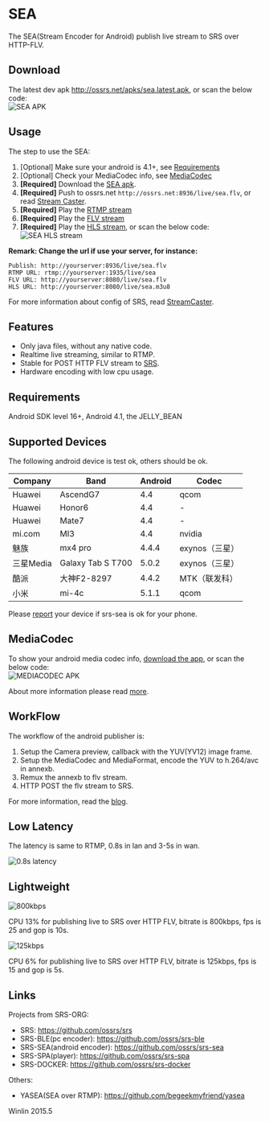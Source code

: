 # SEA
The SEA(Stream Encoder for Android) publish live stream to SRS over HTTP-FLV.

## Download

The latest dev apk http://ossrs.net/apks/sea.latest.apk, or scan the below code:<br/>
![SEA APK](https://github.com/ossrs/srs-sea/wiki/images/ap.sea.png?v=0)

## Usage

The step to use the SEA:

1. [Optional] Make sure your android is 4.1+, see [Requirements](https://github.com/ossrs/srs-sea#requirements)
1. [Optional] Check your MediaCodec info, see [MediaCodec](https://github.com/ossrs/srs-sea#mediacodec)
1. <b>[Required]</b> Download the [SEA apk](https://github.com/ossrs/srs-sea#download).
1. <b>[Required]</b> Push to ossrs.net `http://ossrs.net:8936/live/sea.flv`, or read [Stream Caster](https://github.com/ossrs/srs/wiki/v2_CN_Streamer#push-http-flv-to-srs).
1. <b>[Required]</b> Play the [RTMP stream](http://www.ossrs.net/players/srs_player.html?vhost=hls&port=19351&stream=sea&server=ossrs.net&autostart=true)
1. <b>[Required]</b> Play the [FLV stream](http://www.ossrs.net/players/srs_player.html?vhost=ossrs.net&app=live&stream=sea.flv&server=ossrs.net&port=8081&schema=http&autostart=true)
1. <b>[Required]</b> Play the [HLS stream](http://ossrs.net:8081/live/sea.html), or scan the below code:<br/>
![SEA HLS stream](https://github.com/ossrs/srs-sea/wiki/images/ap.sea.jpg?v=0)

<b>Remark: Change the url if use your server, for instance:</b>
```
Publish: http://yourserver:8936/live/sea.flv
RTMP URL: rtmp://yourserver:1935/live/sea
FLV URL: http://yourserver:8080/live/sea.flv
HLS URL: http://yourserver:8080/live/sea.m3u8
```

For more information about config of SRS, read [StreamCaster](https://github.com/ossrs/srs/wiki/v2_CN_Streamer#push-http-flv-to-srs).

## Features

* Only java files, without any native code.
* Realtime live streaming, similar to RTMP.
* Stable for POST HTTP FLV stream to [SRS](https://github.com/ossrs/srs).
* Hardware encoding with low cpu usage.

## Requirements

Android SDK level 16+, Android 4.1, the JELLY_BEAN

## Supported Devices

The following android device is test ok, others should be ok.

| Company | Band     |  Android | Codec |
| ------- | ------   | -------  | ----- |
| Huawei  | AscendG7 | 4.4      | qcom  |
| Huawei  | Honor6   | 4.4      | -     |
| Huawei  | Mate7    | 4.4      | -     |
| mi.com  | MI3      | 4.4      | nvidia|
| 魅族    | mx4 pro  | 4.4.4    | exynos（三星）|
| 三星Media | Galaxy Tab S T700 | 5.0.2 | exynos（三星）|
|酷派     |大神F2-8297|4.4.2    |MTK（联发科）|
|小米     |mi-4c     |5.1.1     |qcom|

Please [report](https://github.com/ossrs/srs-sea/issues/8) your device if srs-sea is ok for your phone.

## MediaCodec

To show your android media codec info, [download the app](http://ossrs.net/apks/MediaCodecInfo.apk), or scan the below code:<br/>
![MEDIACODEC APK](https://github.com/ossrs/srs-sea/wiki/images/ap.mediacodec.png?v=0)

About more information please read [more](https://coderoid.wordpress.com/2014/08/01/obtaining-android-media-codec-information/).

## WorkFlow

The workflow of the android publisher is:

1. Setup the Camera preview, callback with the YUV(YV12) image frame.
1. Setup the MediaCodec and MediaFormat, encode the YUV to h.264/avc in annexb.
1. Remux the annexb to flv stream.
1. HTTP POST the flv stream to SRS.

For more information, read the [blog](http://blog.csdn.net/win_lin/article/details/45422375).

## Low Latency

The latency is same to RTMP, 0.8s in lan and 3-5s in wan.

![0.8s latency](https://github.com/ossrs/srs-sea/wiki/images/ap.delay1.jpg)

## Lightweight

![800kbps](https://github.com/ossrs/srs-sea/wiki/images/ap.800kbps.jpg)

CPU 13% for publishing live to SRS over HTTP FLV, bitrate is 800kbps, fps is 25 and gop is 10s.

![125kbps](https://github.com/ossrs/srs-sea/wiki/images/ap.125kbps.jpg)

CPU 6% for publishing live to SRS over HTTP FLV, bitrate is 125kbps, fps is 15 and gop is 5s.

## Links

Projects from SRS-ORG:

* SRS: https://github.com/ossrs/srs
* SRS-BLE(pc encoder): https://github.com/ossrs/srs-ble
* SRS-SEA(android encoder): https://github.com/ossrs/srs-sea
* SRS-SPA(player): https://github.com/ossrs/srs-spa
* SRS-DOCKER: https://github.com/ossrs/srs-docker

Others:

* YASEA(SEA over RTMP): https://github.com/begeekmyfriend/yasea

Winlin 2015.5
